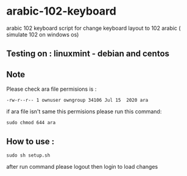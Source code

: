 # arabic-102-keyboard

arabic 102 keyboard script for change keyboard layout to 102 arabic ( simulate 102 on windows os)

## Testing on : linuxmint - debian and centos

## Note

Please check ara file permisions is :
```
-rw-r--r-- 1 ownuser owngroup 34106 Jul 15  2020 ara
```
if ara file isn't same this permisions please run this command:
```
sudo chmod 644 ara
```

## How to use :

```
sudo sh setup.sh
```
after run command please logout then login to load changes
